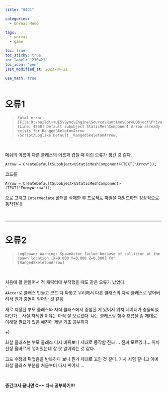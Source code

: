 ```yaml
---
title: "0421"

categories:
  - Unreal Memo

tags:
  - unreal
  - game

toc: true
toc_sticky: true
toc_label: "230421"
toc_icon: "pen"
last_modified_at: 2023-04-21

use_math: true
---
```




# 오류1

>   ```
>   Fatal error: [File:D:\build\++UE5\Sync\Engine\Source\Runtime\CoreUObject\Private\UObject\UObjectGlobals.cpp] [Line: 4860] Default subobject StaticMeshComponent Arrow already exists for RangedSkeletonArrow /Script/Loglike.Default__RangedSkeletonArrow.
>   ```

<br>


메쉬의 이름이 다른 클래스의 이름과 겹칠 때 이런 오류가 생긴 것 같다.


`Arrow = CreateDefaultSubobject<UStaticMeshComponent>(TEXT("Arrow"));`

코드를 

`Arrow = CreateDefaultSubobject<UStaticMeshComponent>(TEXT("EnemyArrow"));`


으로 고치고 `Intermediate` 폴더를 삭제한 후 프로젝트 파일을 재빌드하면 정상적으로 동작한다!

<br>

---

# 오류2

>   ```
>   LogSpawn: Warning: SpawnActor failed because of collision at the spawn location [X=0.000 Y=0.000 Z=0.000] for [RangedSkeletonArrow]
>   ```

<br>

처음에 활 만들어서 적 캐릭터에 부착했을 때도 같은 오류가 났었다.

`AActor`로 클래스 만들고 코드 다 짜놓고 무리해서 다른 클래스의 자식 클래스로 넣어버려서 뭔가 충돌이 일어난 것 같음 

새로 지정된 부모 클래스와 자식 클래스에서 중첩된 게 있어서 위치 데이터가 충돌되었다던가... 사실 자세한 이유는 아직 잘 모르겠다. 나는 클래스랑 함수 흐름을 좀 제대로 이해할 필요가 있음 예진아 제발 기초 공부하자

+)

화살 클래스는 부모 클래스 다시 바꿔보니 제대로 동작함 진짜 ... 진짜 모르겠다... 위치 선정 올바르게 넣어줬는데 잘 못 알아먹는 것 같다.

코드 수정과 뒤엎음을 반복하다 보니 뭔가 제대로 꼬인 것 같다. 기사 시험 끝나고 아예 화살 클래스 부분을 처음부터 다시 써야지 ...

<br>

**중간고사 끝나면 C++ 다시 공부하기!!!** 